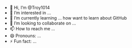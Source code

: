 - 👋 Hi, I’m @Troy1014
- 👀 I’m interested in ...
- 🌱 I’m currently learning ... how want to learn about GitHub 
- 💞️ I’m looking to collaborate on ...
- 📫 How to reach me ...
- 😄 Pronouns: ...
- ⚡ Fun fact: ...

<!---
Troy1014/Troy1014 is a ✨ special ✨ repository because its `README.md` (this file) appears on your GitHub profile.
You can click the Preview link to take a look at your changes.
--->
